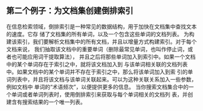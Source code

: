 ## 第二个例子：为文档集创建倒排索引
在信息检索领域，倒排索引是一种常见的数据结构，用于加快在文档集中查找文本的速度。它存
储了文档集的所有单词，以及一个包含这些单词的文档列表。
为构建该索引，我们要解析文档集中的所有文档，并且以增量方式构建索引。对于每个文档来说，
我们抽取该文档中的重要单词（删除最常见单词，也叫作停止词，或者也可能应用词干提取算法），
并且之后将那些单词加入到索引中。如果一个文档中的某个单词存在于索引之中，就将该文档加入到
与该单词相关联的文档列表中。如果文档中的某个单词并不存在于索引之中，那么将该单词加入到索
引的单词列表中，并且将该文档与该单词关联起来。可以为这种关联关系加入一些参数，例如文档中
单词的“术语频次”，以便提供更多的信息。
当你搜索文档集合中的一个单词或者单词列表时，使用倒排索引来获取与每个单词相关的文档列
表，并创建含有搜索结果的一个唯一列表。






